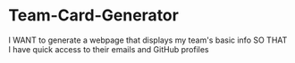 # Team-Card-Generator
I WANT to generate a webpage that displays my team's basic info SO THAT I have quick access to their emails and GitHub profiles
